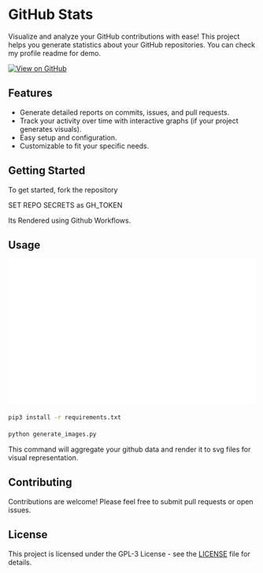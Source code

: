 # GitHub Stats

Visualize and analyze your GitHub contributions with ease! This project helps you generate statistics about your GitHub repositories.
You can check my profile readme for demo.

[![View on GitHub](https://img.shields.io/badge/View%20on-GitHub-brightgreen?style=for-the-badge&logo=github)](https://github.com/AmarnathCJD/github-stats)

## Features

* Generate detailed reports on commits, issues, and pull requests.
* Track your activity over time with interactive graphs (if your project generates visuals).
* Easy setup and configuration.
* Customizable to fit your specific needs.

## Getting Started

To get started, fork the repository

SET REPO SECRETS as GH_TOKEN

Its Rendered using Github Workflows.

## Usage

![Overview](generated/overview.svg)

```bash
pip3 install -r requirements.txt

python generate_images.py
```

This command will aggregate your github data and render it to svg files for visual representation.

## Contributing

Contributions are welcome! Please feel free to submit pull requests or open issues. 

## License

This project is licensed under the GPL-3 License - see the [LICENSE](LICENSE) file for details.
